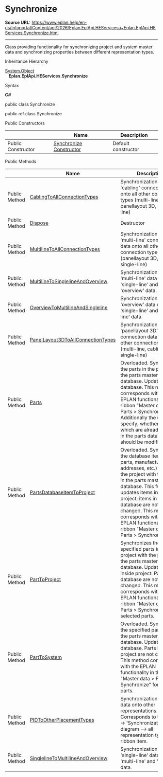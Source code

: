 # Synchronize

**Source URL:** https://www.eplan.help/en-us/Infoportal/Content/api/2026/Eplan.EplApi.HEServicesu~Eplan.EplApi.HEServices.Synchronize.html

---

Class providing functionality for synchronizing project and system master data and synchronizing properties between different representation types.

Inheritance Hierarchy

[System.Object](#)  
   **Eplan.EplApi.HEServices.Synchronize**

Syntax

**C#**



public class Synchronize

public ref class Synchronize

Public Constructors

|  | Name | Description |
| --- | --- | --- |
| Public Constructor | [Synchronize Constructor](Eplan.EplApi.HEServicesu~Eplan.EplApi.HEServices.Synchronize~_ctor.html) | Default constructor |



Public Methods

|  | Name | Description |
| --- | --- | --- |
| Public Method | [CablingToAllConnectionTypes](Eplan.EplApi.HEServicesu~Eplan.EplApi.HEServices.Synchronize~CablingToAllConnectionTypes.html) | Synchronization from 'cabling' connection data onto all other connection types (multi-line, panellayout 3D, single-line) |
| Public Method | [Dispose](Eplan.EplApi.HEServicesu~Eplan.EplApi.HEServices.Synchronize~Dispose().html) | Destructor |
| Public Method | [MultilineToAllConnectionTypes](Eplan.EplApi.HEServicesu~Eplan.EplApi.HEServices.Synchronize~MultilineToAllConnectionTypes.html) | Synchronization from 'multi-line' connection data onto all other connection types (panellayout 3D, cabling, single-line) |
| Public Method | [MultilineToSinglelineAndOverview](Eplan.EplApi.HEServicesu~Eplan.EplApi.HEServices.Synchronize~MultilineToSinglelineAndOverview.html) | Synchronization from 'multi-line' data onto 'single-line' and 'overview' data. |
| Public Method | [OverviewToMultilineAndSingleline](Eplan.EplApi.HEServicesu~Eplan.EplApi.HEServices.Synchronize~OverviewToMultilineAndSingleline.html) | Synchronization from 'overview' data onto 'single-line' and 'multi-line' data. |
| Public Method | [PanelLayout3DToAllConnectionTypes](Eplan.EplApi.HEServicesu~Eplan.EplApi.HEServices.Synchronize~PanelLayout3DToAllConnectionTypes.html) | Synchronization from 'panellayout 3D' connection data onto all other connection types (multi-line, cabling, single-line) |
| Public Method | [Parts](Eplan.EplApi.HEServicesu~Eplan.EplApi.HEServices.Synchronize~Parts.html) | Overloaded. Synchronizes the parts in the project to the parts master database. Updates parts database. This method corresponds with the EPLAN functionality in the ribbon "Master data \> Parts \> Synchronize". Additionally the user can specify, whether parts, which are already existing in the parts database, should be modified. |
| Public Method | [PartsDatabaseItemToProject](Eplan.EplApi.HEServicesu~Eplan.EplApi.HEServices.Synchronize~PartsDatabaseItemToProject.html) | Overloaded. Synchronizes the database items (like parts, manufactures addresses, etc.) stored in the project with the items in the parts master database. This function updates items inside project; items in the database are not changed. This method corresponds with the EPLAN functionality in the ribbon "Master data \> Parts \> Synchronize". |
| Public Method | [PartToProject](Eplan.EplApi.HEServicesu~Eplan.EplApi.HEServices.Synchronize~PartToProject.html) | Synchronizes the specified parts inside the project with the parts in the parts master database. Updates parts inside project. Parts in the database are not changed. This method corresponds with the EPLAN functionality in the ribbon "Master data \> Parts \> Synchronize" for selected parts. |
| Public Method | [PartToSystem](Eplan.EplApi.HEServicesu~Eplan.EplApi.HEServices.Synchronize~PartToSystem.html) | Overloaded. Synchronizes the specified parts into the parts master database. Updates parts database. Parts in the project are not changed. This method corresponds with the EPLAN functionality in the ribbon "Master data \> Parts \> Synchronize" for selected parts. |
| Public Method | [PIDToOtherPlacementTypes](Eplan.EplApi.HEServicesu~Eplan.EplApi.HEServices.Synchronize~PIDToOtherPlacementTypes.html) | Synchronization from PID data onto other representations. Corresponds to the Tools' -> 'Synchronization' -> 'PI diagram --> all representation types' ribbon item. |
| Public Method | [SinglelineToMultilineAndOverview](Eplan.EplApi.HEServicesu~Eplan.EplApi.HEServices.Synchronize~SinglelineToMultilineAndOverview.html) | Synchronization from 'single-line' data onto 'multi-line' and 'overview' data. |


